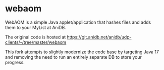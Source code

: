 # webaom
WebAOM is a simple Java applet/application that hashes files and adds them to your MyList at AniDB.

The original code is hosted at https://git.anidb.net/anidb/udp-clients/-/tree/master/webaom

This fork attempts to slightly modernize the code base by targeting Java 17 and removing the need to run an entirely separate DB to store your progress.
